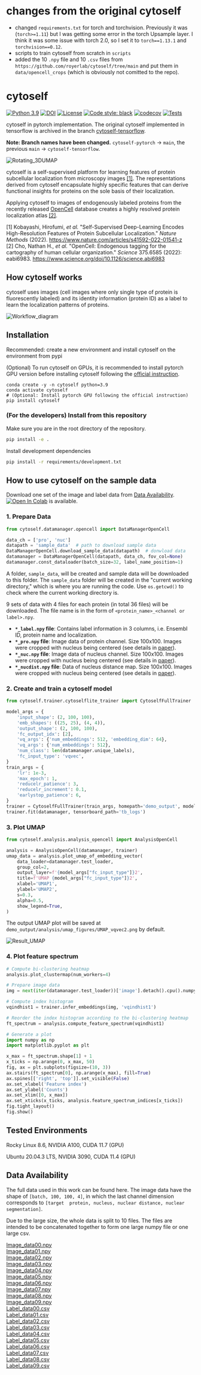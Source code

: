 # changes from the original cytoself 
- changed `requirements.txt` for torch and torchvision. Previously it was (`torch>=1.11`) but I was getting some error in the torch Upsample layer. I think it was some issue with torch 2.0, so I set it to `torch==1.13.1` and `torchvision==0.12`.
- scripts to train cytoself from scratch in `scripts`
- added the 10 `.npy` file and 10 `.csv` files from `https://github.com/royerlab/cytoself/tree/main` and put them in `data/opencell_crops` (which is obviously not comitted to the repo).

# cytoself

[![Python 3.9](https://img.shields.io/badge/python-3.9-blue.svg)](https://www.python.org/downloads/release/python-397/)
[![DOI](https://img.shields.io/badge/DOI-10.1038%2Fs41592--022--01541--z-%23403075)](https://doi.org/10.1038/s41592-022-01541-z)
[![License](https://img.shields.io/badge/License-BSD%203--Clause-green.svg)](https://opensource.org/licenses/BSD-3-Clause)
[![Code style: black](https://img.shields.io/badge/code%20style-black-000000.svg)](https://github.com/python/black)
[![codecov](https://codecov.io/gh/royerlab/cytoself_pytorch/branch/main/graph/badge.svg?token=2SMIDRRC5L)](https://codecov.io/gh/royerlab/cytoself)
[![Tests](https://github.com/royerlab/cytoself/actions/workflows/pytest-codecov-conda.yml/badge.svg)](https://github.com/royerlab/cytoself/actions/workflows/pytest-codecov-conda.yml)

cytoself in pytorch implementation. 
The original cytoself implemented in tensorflow is archived in the branch [cytoself-tensorflow](https://github.com/royerlab/cytoself/tree/cytoself-tensorflow).

**Note: Branch names have been changed.** `cytoself-pytorch` -> `main`, the previous `main` -> `cytoself-tensorflow`.


![Rotating_3DUMAP](images/3DUMAP.gif)

cytoself is a self-supervised platform for learning features of protein subcellular localization from microscopy 
images [[1]](https://www.nature.com/articles/s41592-022-01541-z).
The representations derived from cytoself encapsulate highly specific features that can derive functional insights for 
proteins on the sole basis of their localization.

Applying cytoself to images of endogenously labeled proteins from the recently released 
[OpenCell](https://opencell.czbiohub.org) database creates a highly resolved protein localization atlas
[[2]](https://www.science.org/doi/10.1126/science.abi6983). 

[1] Kobayashi, Hirofumi, _et al._ "Self-Supervised Deep-Learning Encodes High-Resolution Features of Protein 
Subcellular Localization." _Nature Methods_ (2022).
https://www.nature.com/articles/s41592-022-01541-z <br />
[2] Cho, Nathan H., _et al._ "OpenCell: Endogenous tagging for the cartography of human cellular organization." 
_Science_ 375.6585 (2022): eabi6983.
https://www.science.org/doi/10.1126/science.abi6983


## How cytoself works
cytoself uses images (cell images where only single type of protein is fluorescently labeled) and its identity 
information (protein ID) as a label to learn the localization patterns of proteins.


![Workflow_diagram](images/workflow.jpg)


## Installation
Recommended: create a new environment and install cytoself on the environment from pypi

(Optional) To run cytoself on GPUs, it is recommended to install pytorch GPU version before installing cytoself 
following the [official instruction](https://pytorch.org/get-started/locally/).
```shell script
conda create -y -n cytoself python=3.9
conda activate cytoself
# (Optional: Install pytorch GPU following the official instruction)
pip install cytoself
```

### (For the developers) Install from this repository
Make sure you are in the root directory of the repository.

```bash
pip install -e .
```

Install development dependencies

```bash
pip install -r requirements/development.txt
```


## How to use cytoself on the sample data 
Download one set of the image and label data from [Data Availability](#data-availability).
[![Open In Colab](https://colab.research.google.com/assets/colab-badge.svg)](https://colab.research.google.com/github/royerlab/cytoself/blob/main/example_scripts/simple_example.ipynb)
is available.


### 1. Prepare Data

```python
from cytoself.datamanager.opencell import DataManagerOpenCell

data_ch = ['pro', 'nuc']
datapath = 'sample_data'  # path to download sample data
DataManagerOpenCell.download_sample_data(datapath)  # donwload data
datamanager = DataManagerOpenCell(datapath, data_ch, fov_col=None)
datamanager.const_dataloader(batch_size=32, label_name_position=1)
```
A folder, `sample_data`, will be created and sample data will be downloaded to this folder.
The `sample_data` folder will be created in the "current working directory," which is where you are running the code. 
Use `os.getcwd()` to check where the current working directory is.

9 sets of data with 4 files for each protein (in total 36 files) will be downloaded. 
The file name is in the form of `<protein_name>_<channel or label>.npy`.  

* **`*_label.npy` file**:
Contains label information in 3 columns, i.e. Ensembl ID, protein name and localization.
* **`*_pro.npy` file**:
Image data of protein channel. Size 100x100. Images were cropped with nucleus being centered 
(see details in [paper](https://doi.org/10.1038/s41592-022-01541-z)).
* **`*_nuc.npy` file**:
Image data of nucleus channel. Size 100x100. Images were cropped with nucleus being centered 
(see details in [paper](https://doi.org/10.1038/s41592-022-01541-z)).
* **`*_nucdist.npy` file**:
Data of nucleus distance map. Size 100x100. Images were cropped with nucleus being centered 
(see details in [paper](https://doi.org/10.1038/s41592-022-01541-z)).


### 2. Create and train a cytoself model

```python
from cytoself.trainer.cytoselflite_trainer import CytoselfFullTrainer

model_args = {
    'input_shape': (2, 100, 100),
    'emb_shapes': ((25, 25), (4, 4)),
    'output_shape': (2, 100, 100),
    'fc_output_idx': [2],
    'vq_args': {'num_embeddings': 512, 'embedding_dim': 64},
    'vq_args': {'num_embeddings': 512},
    'num_class': len(datamanager.unique_labels),
    'fc_input_type': 'vqvec',
}
train_args = {
    'lr': 1e-3,
    'max_epoch': 1,
    'reducelr_patience': 3,
    'reducelr_increment': 0.1,
    'earlystop_patience': 6,
}
trainer = CytoselfFullTrainer(train_args, homepath='demo_output', model_args=model_args)
trainer.fit(datamanager, tensorboard_path='tb_logs')
```

### 3. Plot UMAP
```python
from cytoself.analysis.analysis_opencell import AnalysisOpenCell

analysis = AnalysisOpenCell(datamanager, trainer)
umap_data = analysis.plot_umap_of_embedding_vector(
    data_loader=datamanager.test_loader,
    group_col=2,
    output_layer=f'{model_args["fc_input_type"]}2',
    title=f'UMAP {model_args["fc_input_type"]}2',
    xlabel='UMAP1',
    ylabel='UMAP2',
    s=0.3,
    alpha=0.5,
    show_legend=True,
)
```
The output UMAP plot will be saved at `demo_output/analysis/umap_figures/UMAP_vqvec2.png` by default.

![Result_UMAP](images/UMAP_vqvec2.png)


### 4. Plot feature spectrum
```python
# Compute bi-clustering heatmap
analysis.plot_clustermap(num_workers=4)

# Prepare image data
img = next(iter(datamanager.test_loader))['image'].detach().cpu().numpy()[:1]

# Compute index histogram
vqindhist1 = trainer.infer_embeddings(img, 'vqindhist1')

# Reorder the index histogram according to the bi-clustering heatmap
ft_spectrum = analysis.compute_feature_spectrum(vqindhist1)

# Generate a plot
import numpy as np
import matplotlib.pyplot as plt

x_max = ft_spectrum.shape[1] + 1
x_ticks = np.arange(0, x_max, 50)
fig, ax = plt.subplots(figsize=(10, 3))
ax.stairs(ft_spectrum[0], np.arange(x_max), fill=True)
ax.spines[['right', 'top']].set_visible(False)
ax.set_xlabel('Feature index')
ax.set_ylabel('Counts')
ax.set_xlim([0, x_max])
ax.set_xticks(x_ticks, analysis.feature_spectrum_indices[x_ticks])
fig.tight_layout()
fig.show()
```

## Tested Environments

Rocky Linux 8.6, NVIDIA A100, CUDA 11.7 (GPU)

Ubuntu 20.04.3 LTS, NVIDIA 3090, CUDA 11.4 (GPU)

## Data Availability
The full data used in this work can be found here.
The image data have the shape of `[batch, 100, 100, 4]`, in which the last channel dimension corresponds to `[target 
protein, nucleus, nuclear distance, nuclear segmentation]`.

Due to the large size, the whole data is split to 10 files. The files are intended to be concatenated together to 
form one large numpy file or one large csv.

[Image_data00.npy](https://drive.google.com/file/d/15_CHBPT-p5JG44acP6D2hKd8jAacZatp/view?usp=sharing)  
[Image_data01.npy](https://drive.google.com/file/d/1m7Cj2OALiZTIiHpvb9zFPG_I3j1wRnzK/view?usp=sharing)  
[Image_data02.npy](https://drive.google.com/file/d/17nknzqlcYO3n9bAe4FwGVPkU-mJAhQ4j/view?usp=sharing)  
[Image_data03.npy](https://drive.google.com/file/d/1vEsddF68dyOda-hwI-ptAL4vShBGl98Y/view?usp=sharing)  
[Image_data04.npy](https://drive.google.com/file/d/1aB7WaRuhobG_IDl0l_PPeSJAxCYy-Pye/view?usp=sharing)  
[Image_data05.npy](https://drive.google.com/file/d/1qb0waKcLprDtuFAdCec3WegWkmd-U45A/view?usp=sharing)  
[Image_data06.npy](https://drive.google.com/file/d/1y-1vlfZ4eNhvTvpuqTZVL8DvSwYX3CH_/view?usp=sharing)  
[Image_data07.npy](https://drive.google.com/file/d/1ejcPdh-d5lB1OcZ6x8SJx61pEUioZvB2/view?usp=sharing)  
[Image_data08.npy](https://drive.google.com/file/d/1DOicAkruNsU5F4DWLzO2QrV6xU4kuVxs/view?usp=sharing)  
[Image_data09.npy](https://drive.google.com/file/d/1a5YyHeRSRdJStG3KnFe2vsNjrsit9zbf/view?usp=sharing)  
[Label_data00.csv](https://drive.google.com/file/d/1CVwvXW2KhVBbTBixwRXIIiMhrlGDXz-4/view?usp=sharing)  
[Label_data01.csv](https://drive.google.com/file/d/1mTYe5icvWXNfY5wEsuQUhSwgtefBJpjg/view?usp=sharing)  
[Label_data02.csv](https://drive.google.com/file/d/1HckmktklyPo6qbakrwtERsCT34mRdn7l/view?usp=sharing)  
[Label_data03.csv](https://drive.google.com/file/d/1GBxDmWcl_o49i4lGujA8EgIn5G4htkBr/view?usp=sharing)  
[Label_data04.csv](https://drive.google.com/file/d/1G4FpJnlqB3ejmdw3SF2w3DFYt8Wnq0fT/view?usp=sharing)  
[Label_data05.csv](https://drive.google.com/file/d/1Vo1J09qP2TAoXwltCF84socz2TPV92JU/view?usp=sharing)  
[Label_data06.csv](https://drive.google.com/file/d/1d7gJjLTQhOw-e9KZJY9pr6KOCIN8NBvp/view?usp=sharing)  
[Label_data07.csv](https://drive.google.com/file/d/1kr5EF0RA3ZwSXmoaBFwFDVnrokh2EaOE/view?usp=sharing)  
[Label_data08.csv](https://drive.google.com/file/d/1mXyedmLezzty2LSSH3asw0LQeu-ie9mz/view?usp=sharing)  
[Label_data09.csv](https://drive.google.com/file/d/1Vdv1cD75VhvC3FdKTen-5rqLJnWpHvmb/view?usp=sharing)  
